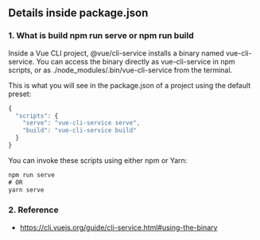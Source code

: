 ## Details inside package.json ##

### 1. What is build npm run serve or npm run build ####
Inside a Vue CLI project, @vue/cli-service installs a binary named vue-cli-service. You can access the binary directly as vue-cli-service in npm scripts, or as ./node_modules/.bin/vue-cli-service from the terminal.

This is what you will see in the package.json of a project using the default preset:
```js
{
  "scripts": {
    "serve": "vue-cli-service serve",
    "build": "vue-cli-service build"
  }
}
```
You can invoke these scripts using either npm or Yarn:

```js
npm run serve
# OR
yarn serve
```

### 2. Reference ###
- https://cli.vuejs.org/guide/cli-service.html#using-the-binary